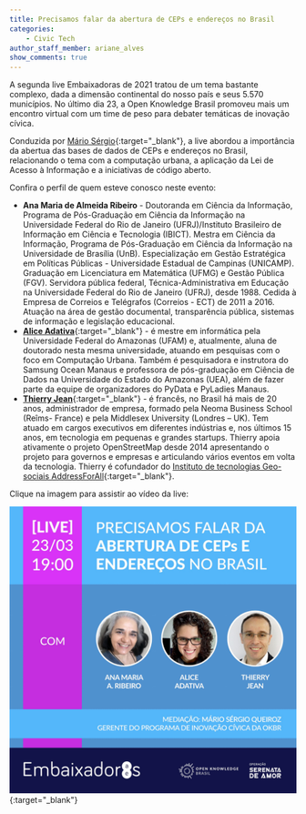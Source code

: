 ```yaml
---
title: Precisamos falar da abertura de CEPs e endereços no Brasil
categories:
    - Civic Tech
author_staff_member: ariane_alves
show_comments: true
---
```


A segunda live Embaixadoras de 2021 tratou de um tema bastante complexo, dada a dimensão continental do nosso país e seus 5.570 municípios. No último dia 23, a Open Knowledge Brasil promoveu mais um encontro virtual com um time de peso para debater temáticas de inovação cívica. 

Conduzida por [Mário Sérgio](https://twitter.com/sergiomarioq){:target="_blank"}, a live abordou a importância da abertua das bases de dados de CEPs e endereços no Brasil, relacionando o tema com a computação urbana, a aplicação da Lei de Acesso à Informação e a iniciativas de código aberto. 

Confira o perfil de quem esteve conosco neste evento:

- **Ana Maria de Almeida Ribeiro** -  Doutoranda em Ciência da Informação, Programa de Pós-Graduação em Ciência da Informação na Universidade Federal do Rio de Janeiro (UFRJ)/Instituto Brasileiro de Informação em Ciência e Tecnologia (IBICT). Mestra em Ciência da Informação, Programa de Pós-Graduação em Ciência da Informação na Universidade de Brasília (UnB). Especialização em Gestão Estratégica em Políticas Públicas - Universidade Estadual de Campinas (UNICAMP). Graduação em Licenciatura em Matemática (UFMG) e Gestão Pública (FGV).  Servidora pública federal, Técnica-Administrativa em Educação na Universidade Federal do Rio de Janeiro (UFRJ), desde 1988. Cedida à Empresa de Correios e Telégrafos (Correios - ECT) de 2011 a 2016. Atuação na área de gestão documental, transparência pública, sistemas de informação e legislação educacional.
- [**Alice Adativa**](https://twitter.com/adativaalice){:target="_blank"} - é mestre em informática pela Universidade Federal do Amazonas (UFAM) e, atualmente, aluna de doutorado nesta mesma universidade, atuando em pesquisas com o foco em Computação Urbana. Também é pesquisadora e instrutora do Samsung Ocean Manaus e professora de pós-graduação em Ciência de Dados na Universidade do Estado do Amazonas (UEA), além de fazer parte da equipe de organizadores do PyData e PyLadies Manaus.
- [**Thierry Jean**](thierry@addressforall.org){:target="_blank"} - é francês, no Brasil há mais de 20 anos, administrador de empresa, formado pela Neoma Business School (Reîms- France) e pela Middlesex University (Londres – UK). Tem atuado em cargos executivos em diferentes indústrias e, nos últimos 15 anos, em tecnologia em pequenas e grandes startups. Thierry apoia ativamente o projeto OpenStreetMap desde 2014 apresentando o projeto para governos e empresas e articulando vários eventos em volta da tecnologia. Thierry é cofundador do [Instituto de tecnologias Geo-sociais AddressForAll](https://youtu.be/WglOrCDKjeo){:target="_blank"}.

Clique na imagem para assistir ao vídeo da live:

[![Precisamos falar da abertura de CEPs e endereços no Brasil](/images/posts/2021-03-24-abertura-ceps-enderecos.jpg)](https://www.youtube.com/watch?v=fFIbb5GLIMo){:target="_blank"} 

